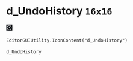 # d_UndoHistory `16x16`
<img src="/img/d_UndoHistory.png" width=16 height=16>

``` CSharp
EditorGUIUtility.IconContent("d_UndoHistory")
```
```
d_UndoHistory
```
